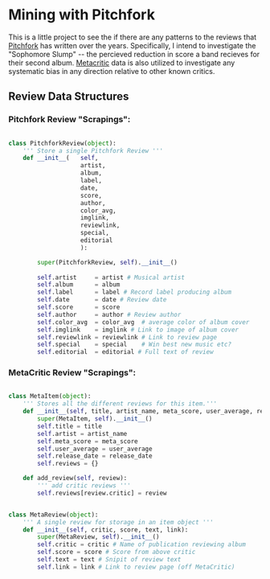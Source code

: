 Mining with Pitchfork
=====================

This is a little project to see the if there are any patterns to the reviews that [Pitchfork](http://pitchfork.com) has written over the years. Specifically, I intend to investigate the "Sophomore Slump" -- the percieved reduction in score a band recieves for their second album. [Metacritic](http://metacritic.com) data is also utilized to investigate any systematic bias in any direction relative to other known critics.

Review Data Structures
-----------------------

### Pitchfork Review "Scrapings":

```python

class PitchforkReview(object):
    ''' Store a single Pitchfork Review '''
    def __init__(   self, 
                    artist, 
                    album,
                    label, 
                    date, 
                    score, 
                    author, 
                    color_avg,
                    imglink,
                    reviewlink,
                    special,
                    editorial
                    ):

        super(PitchforkReview, self).__init__()        
        
        self.artist     = artist # Musical artist
        self.album      = album 
        self.label      = label # Record label producing album
        self.date       = date # Review date
        self.score      = score 
        self.author     = author # Review author
        self.color_avg  = color_avg  # average color of album cover
        self.imglink    = imglink # Link to image of album cover
        self.reviewlink = reviewlink # Link to review page
        self.special    = special    # Win best new music etc?
        self.editorial  = editorial # Full text of review
```

### MetaCritic Review "Scrapings":

```python

class MetaItem(object):
    ''' Stores all the different reviews for this item.'''
    def __init__(self, title, artist_name, meta_score, user_average, release_date):
        super(MetaItem, self).__init__()
        self.title = title
        self.artist = artist_name
        self.meta_score = meta_score
        self.user_average = user_average
        self.release_date = release_date
        self.reviews = {}

    def add_review(self, review):
        ''' add critic reviews '''
        self.reviews[review.critic] = review


class MetaReview(object):
    ''' A single review for storage in an item object '''
    def __init__(self, critic, score, text, link):
        super(MetaReview, self).__init__()
        self.critic = critic # Name of publication reviewing album
        self.score = score # Score from above critic
        self.text = text # Snipit of review text
        self.link = link # Link to review page (off MetaCritic)
```

